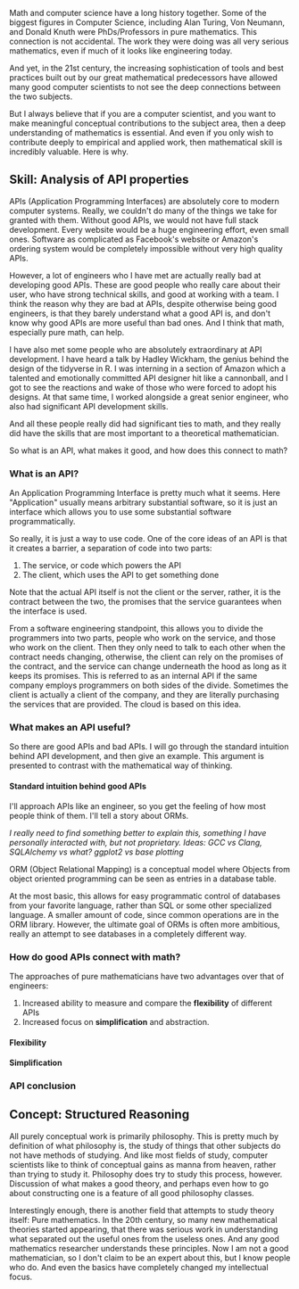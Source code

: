 
Math and computer science have a long history together. Some of the biggest figures in Computer Science, including Alan Turing, Von Neumann, and Donald Knuth were PhDs/Professors in pure mathematics. This connection is not accidental. The work they were doing was all very serious mathematics, even if much of it looks like engineering today.

And yet, in the 21st century, the increasing sophistication of tools and best practices built out by our great mathematical predecessors have allowed many good computer scientists to not see the deep connections between the two subjects.

But I always believe that if you are a computer scientist, and you want to make meaningful conceptual contributions to the subject area, then a deep understanding of mathematics is essential. And even if you only wish to contribute deeply to empirical and applied work, then mathematical skill is incredibly valuable. Here is why.  

## Skill: Analysis of API properties

APIs (Application Programming Interfaces) are absolutely core to modern computer systems. Really, we couldn't do many of the things we take for granted with them. Without good APIs, we would not have full stack development. Every website would be a huge engineering effort, even small ones. Software as complicated as Facebook's website or Amazon's ordering system would be completely impossible without very high quality APIs.

However, a lot of engineers who I have met are actually really bad at developing good APIs. These are good people who really care about their user, who have strong technical skills, and good at working with a team. I think the reason why they are bad at APIs, despite otherwise being good engineers, is that they barely understand what a good API is, and don't know why good APIs are more useful than bad ones. And I think that math, especially pure math, can help.

I have also met some people who are absolutely extraordinary at API development. I have heard a talk by Hadley Wickham, the genius behind the design of the tidyverse in R. I was interning in a section of Amazon which a talented and emotionally committed API designer hit like a cannonball, and I got to see the reactions and wake of those who were forced to adopt his designs. At that same time, I worked alongside a great senior engineer, who also had significant API development skills.

And all these people really did had significant ties to math, and they really did have the skills that are most important to a theoretical mathematician.

So what is an API, what makes it good, and how does this connect to math?

### What is an API?

An Application Programming Interface is pretty much what it seems. Here "Application" usually means arbitrary substantial software, so it is just an interface which allows you to use some substantial software programmatically.

So really, it is just a way to use code. One of the core ideas of an API is that it creates a barrier, a separation of code into two parts:

1. The service, or code which powers the API
2. The client, which uses the API to get something done

Note that the actual API itself is not the client or the server, rather, it is the contract between the two, the promises that the service guarantees when the interface is used.

From a software engineering standpoint, this allows you to divide the programmers into two parts, people who work on the service, and those who work on the client. Then they only need to talk to each other when the contract needs changing, otherwise, the client can rely on the promises of the contract, and the service can change underneath the hood as long as it keeps its promises.
This is referred to as an internal API if the same company employs programmers on both sides of the divide.
Sometimes the client is actually a client of the company, and they are literally purchasing the services that are provided. The cloud is based on this idea.

### What makes an API useful?

So there are good APIs and bad APIs. I will go through the standard intuition behind API development, and then give an example. This argument is presented to contrast with the mathematical way of thinking.

#### Standard intuition behind good APIs

I'll approach APIs like an engineer, so you get the feeling of how most people think of them. I'll tell a story about ORMs.

*I really need to find something better to explain this, something I have personally interacted with, but not proprietary. Ideas: GCC vs Clang, SQLAlchemy vs what? ggplot2 vs base plotting*

ORM (Object Relational Mapping) is a conceptual model where Objects from object oriented programming can be seen as entries in a database table.

At the most basic, this allows for easy programmatic control of databases from your favorite language, rather than SQL or some other specialized language. A smaller amount of code, since common operations are in the ORM library.
However, the ultimate goal of ORMs is often more ambitious, really an attempt to see databases in a completely different way.



### How do good APIs connect with math?

The approaches of pure mathematicians have two advantages over that of engineers:

1. Increased ability to measure and compare the **flexibility** of different APIs
2. Increased focus on **simplification** and abstraction.

#### Flexibility



#### Simplification



### API conclusion


## Concept: Structured Reasoning

All purely conceptual work is primarily philosophy. This is pretty much by definition of what philosophy is, the study of things that other subjects do not have methods of studying. And like most fields of study, computer scientists like to think of conceptual gains as manna from heaven, rather than trying to study it. Philosophy does try to study this process, however. Discussion of what makes a good theory, and perhaps even how to go about constructing one is a feature of all good philosophy classes.

Interestingly enough, there is another field that attempts to study theory itself: Pure mathematics. In the 20th century, so many new mathematical theories started appearing, that there was serious work in understanding what separated out the useful ones from the useless ones. And any good mathematics researcher understands these principles. Now I am not a good mathematician, so I don't claim to be an expert about this, but I know people who do. And even the basics have completely changed my intellectual focus.

